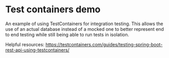 # Test containers demo

An example of using TestContainers for integration testing.  This allows the use of an actual database instead of a mocked one to better represent end to end testing while still being able to run tests in isolation.

Helpful resources:
https://testcontainers.com/guides/testing-spring-boot-rest-api-using-testcontainers/
